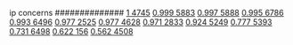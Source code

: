 


ip concerns
##############
[1 4745](https://www.phylliida.dev/modelwelfare/qwenbailconversationsWithJournals/#ZjAsZjAuxgUuMccHyRDEBMsLLjfNDSRjLGMhzBEhMQ==)
[0.999 5883](https://www.phylliida.dev/modelwelfare/qwenbailconversationsWithJournals/#ZjAsZjAuxgUuNMcHyRAuyhvECy4yzQ0kYyxjIcwRITE0)
[0.997 5888](https://www.phylliida.dev/modelwelfare/qwenbailconversationsWithJournals/#ZjAsZjAuxgUuMccHyRDEBMsLzw0kYyxjIcwRITI2)
[0.995 6786](https://www.phylliida.dev/modelwelfare/qwenbailconversationsWithJournals/#ZjAsZjAuxgUuMccHLjbJCckbxAvPDSRjLGMhzBEhMTc=)
[0.993 6496](https://www.phylliida.dev/modelwelfare/qwenbailconversationsWithJournals/#ZjAsZjAuxgUuM8cHLjTJCckbxAsuMc0NJGMsYyHMESE3)
[0.977 2525](https://www.phylliida.dev/modelwelfare/qwenbailconversationsWithJournals/#ZjAsZjAuxgXJB8sJLjLLC80YLjAkYyxjIcwRITQ5)
[0.977 4628](https://www.phylliida.dev/modelwelfare/qwenbailconversationsWithJournals/#ZjAsZjAuxgUuOccHyRAuMC4xywsuNM0NJGMsYyHMESEx)
[0.971 2833](https://www.phylliida.dev/modelwelfare/qwenbailconversationsWithJournals/#ZjAsZjAuxgXJBy4xyQkuNssLLjLNDSRjLGMhzBEhMA==)
[0.924 5249](https://www.phylliida.dev/modelwelfare/qwenbailconversationsWithJournals/#ZjAsZjAuxgXJB8sJLjbLC80YLjAkYyxjIcwRITk=)
[0.777 5393](https://www.phylliida.dev/modelwelfare/qwenbailconversationsWithJournals/#ZjAsZjAuxgUuNMcHyRAuyhvECy41zQ0kYyxjIcwRITY=)
[0.731 6498](https://www.phylliida.dev/modelwelfare/qwenbailconversationsWithJournals/#ZjAsZjAuxgUuNccHyRAuyhvECy43zQ0kYyxjIcwRITI=)
[0.622 156](https://www.phylliida.dev/modelwelfare/qwenbailconversationsWithJournals/#ZjAsZjAuxgUuMccHyRDEBMsLzRguMCRjLGMhzBEhMA==)
[0.562 4508](https://www.phylliida.dev/modelwelfare/qwenbailconversationsWithJournals/#ZjAsZjAuMcUFLsYMLsoQxATLC80YLjEkYyxjIcwRITI=)
